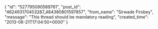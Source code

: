  {
   "id": "527795090589761",
   "post_id": "462493170453287_484380801597857",
   "from_name": "Sirwade Firsbey",
   "message": "This thread should be mandatory reading",
   "created_time": "2013-06-21T17:04:50+0000"
 }

